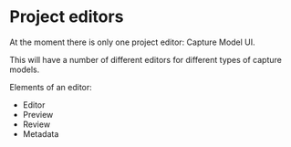 # Project editors

At the moment there is only one project editor: Capture Model UI.

This will have a number of different editors for different types of capture models.

Elements of an editor:
- Editor
- Preview
- Review
- Metadata


